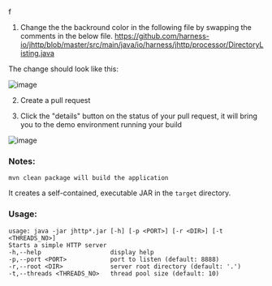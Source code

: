 f
1. Change the the backround color in the following file by swapping the comments in the below file.
https://github.com/harness-io/jhttp/blob/master/src/main/java/io/harness/jhttp/processor/DirectoryListing.java


The change should look like this:



![image](https://user-images.githubusercontent.com/63068621/128278014-1b9beeb7-2f9d-4a23-9c3f-0e02a3905739.png)

2. Create a pull request



3. Click the "details" button on the status of your pull request, it will bring you to the demo environment running your build

![image](https://user-images.githubusercontent.com/63068621/128278704-331b7ab3-1404-4c61-a53c-507513ca4f90.png)


### Notes:

    mvn clean package will build the application
 
It creates a self-contained, executable JAR in the `target` directory.

### Usage:

    usage: java -jar jhttp*.jar [-h] [-p <PORT>] [-r <DIR>] [-t <THREADS_NO>]
    Starts a simple HTTP server
    -h,--help                   display help
    -p,--port <PORT>            port to listen (default: 8888)
    -r,--root <DIR>             server root directory (default: '.')
    -t,--threads <THREADS_NO>   thread pool size (default: 10)
 
